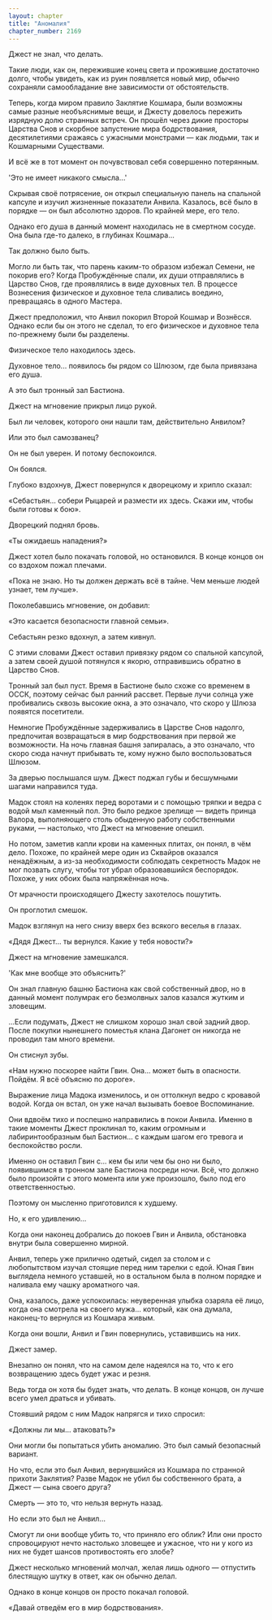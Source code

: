 ```yaml
---
layout: chapter
title: "Аномалия"
chapter_number: 2169
---
```




Джест не знал, что делать.

Такие люди, как он, пережившие конец света и прожившие достаточно долго, чтобы увидеть, как из руин появляется новый мир, обычно сохраняли самообладание вне зависимости от обстоятельств.

Теперь, когда миром правило Заклятие Кошмара, были возможны самые разные необъяснимые вещи, и Джесту довелось пережить изрядную долю странных встреч. Он прошёл через дикие просторы Царства Снов и скорбное запустение мира бодрствования, десятилетиями сражаясь с ужасными монстрами — как людьми, так и Кошмарными Существами.

И всё же в тот момент он почувствовал себя совершенно потерянным.

'Это не имеет никакого смысла...'

Скрывая своё потрясение, он открыл специальную панель на спальной капсуле и изучил жизненные показатели Анвила. Казалось, всё было в порядке — он был абсолютно здоров. По крайней мере, его тело.

Однако его душа в данный момент находилась не в смертном сосуде. Она была где-то далеко, в глубинах Кошмара...

Так должно было быть.

Могло ли быть так, что парень каким-то образом избежал Семени, не покорив его? Когда Пробуждённые спали, их души отправлялись в Царство Снов, где проявлялись в виде духовных тел. В процессе Вознесения физическое и духовное тела сливались воедино, превращаясь в одного Мастера.

Джест предположил, что Анвил покорил Второй Кошмар и Вознёсся. Однако если бы он этого не сделал, то его физическое и духовное тела по-прежнему были бы разделены.

Физическое тело находилось здесь.

Духовное тело... появилось бы рядом со Шлюзом, где была привязана его душа.

А это был тронный зал Бастиона.

Джест на мгновение прикрыл лицо рукой.

Был ли человек, которого они нашли там, действительно Анвилом?

Или это был самозванец?

Он не был уверен. И потому беспокоился.

Он боялся.

Глубоко вздохнув, Джест повернулся к дворецкому и хрипло сказал:

«Себастьян... собери Рыцарей и размести их здесь. Скажи им, чтобы были готовы к бою».

Дворецкий поднял бровь.

«Ты ожидаешь нападения?»

Джест хотел было покачать головой, но остановился. В конце концов он со вздохом пожал плечами.

«Пока не знаю. Но ты должен держать всё в тайне. Чем меньше людей узнает, тем лучше».

Поколебавшись мгновение, он добавил:

«Это касается безопасности главной семьи».

Себастьян резко вдохнул, а затем кивнул.

С этими словами Джест оставил привязку рядом со спальной капсулой, а затем своей душой потянулся к якорю, отправившись обратно в Царство Снов.

Тронный зал был пуст. Время в Бастионе было схоже со временем в ОССК, поэтому сейчас был ранний рассвет. Первые лучи солнца уже пробивались сквозь высокие окна, а это означало, что скоро у Шлюза появятся посетители.

Немногие Пробуждённые задерживались в Царстве Снов надолго, предпочитая возвращаться в мир бодрствования при первой же возможности. На ночь главная башня запиралась, а это означало, что скоро сюда начнут прибывать те, кому нужно было воспользоваться Шлюзом.

За дверью послышался шум. Джест поджал губы и бесшумными шагами направился туда.

Мадок стоял на коленях перед воротами и с помощью тряпки и ведра с водой мыл каменный пол. Это было редкое зрелище — видеть принца Валора, выполняющего столь обыденную работу собственными руками, — настолько, что Джест на мгновение опешил.

Но потом, заметив капли крови на каменных плитах, он понял, в чём дело. Похоже, по крайней мере один из Сквайров оказался ненадёжным, а из-за необходимости соблюдать секретность Мадок не мог позвать слугу, чтобы тот убрал образовавшийся беспорядок. Похоже, у них обоих была напряжённая ночь.

От мрачности происходящего Джесту захотелось пошутить.

Он проглотил смешок.

Мадок взглянул на него снизу вверх без всякого веселья в глазах.

«Дядя Джест... ты вернулся. Какие у тебя новости?»

Джест на мгновение замешкался.

'Как мне вообще это объяснить?'

Он знал главную башню Бастиона как свой собственный двор, но в данный момент полумрак его безмолвных залов казался жутким и зловещим.

...Если подумать, Джест не слишком хорошо знал свой задний двор. После покупки нынешнего поместья клана Дагонет он никогда не проводил там много времени.

Он стиснул зубы.

«Нам нужно поскорее найти Гвин. Она... может быть в опасности. Пойдём. Я всё объясню по дороге».

Выражение лица Мадока изменилось, и он оттолкнул ведро с кровавой водой. Когда он встал, он уже начал вызывать боевое Воспоминание.

Они вдвоём тихо и поспешно направились в покои Анвила. Именно в такие моменты Джест проклинал то, каким огромным и лабиринтообразным был Бастион... с каждым шагом его тревога и беспокойство росли.

Именно он оставил Гвин с... кем бы или чем бы оно ни было, появившимся в тронном зале Бастиона посреди ночи. Всё, что должно было произойти с этого момента или уже произошло, было под его ответственностью.

Поэтому он мысленно приготовился к худшему.

Но, к его удивлению...

Когда они наконец добрались до покоев Гвин и Анвила, обстановка внутри была совершенно мирной.

Анвил, теперь уже прилично одетый, сидел за столом и с любопытством изучал стоящие перед ним тарелки с едой. Юная Гвин выглядела немного уставшей, но в остальном была в полном порядке и наливала ему чашку ароматного чая.

Она, казалось, даже успокоилась: неуверенная улыбка озаряла её лицо, когда она смотрела на своего мужа... который, как она думала, наконец-то вернулся из Кошмара живым.

Когда они вошли, Анвил и Гвин повернулись, уставившись на них.

Джест замер.

Внезапно он понял, что на самом деле надеялся на то, что к его возвращению здесь будет ужас и резня.

Ведь тогда он хотя бы будет знать, что делать. В конце концов, он лучше всего умел драться и убивать.

Стоявший рядом с ним Мадок напрягся и тихо спросил:

«Должны ли мы... атаковать?»

Они могли бы попытаться убить аномалию. Это был самый безопасный вариант.

Но что, если это был Анвил, вернувшийся из Кошмара по странной прихоти Заклятия? Разве Мадок не убил бы собственного брата, а Джест — сына своего друга?

Смерть — это то, что нельзя вернуть назад.

Но если это был не Анвил...

Смогут ли они вообще убить то, что приняло его облик? Или они просто спровоцируют нечто настолько зловещее и ужасное, что ни у кого из них не будет шансов противостоять его злобе?

Джест несколько мгновений молчал, желая лишь одного — отпустить блестящую шутку в ответ, как он обычно делал.

Однако в конце концов он просто покачал головой.

«Давай отведём его в мир бодрствования».

